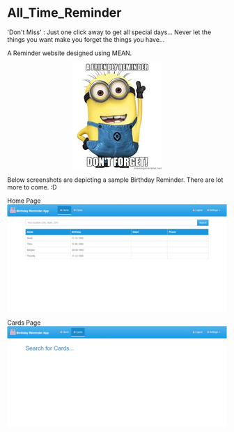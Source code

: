 # All_Time_Reminder
'Don't Miss' : Just one click away to get all special days...
				Never let the things you want make you forget the things you have...

A Reminder website designed using MEAN.

<p align="center">
  <img src="https://github.com/SwatiSwa/All_Time_Reminder/blob/master/client/assets/screenshots/Reminder.jpg" align='center'/>
</p>

Below screenshots are depicting a sample Birthday Reminder. There are lot more to come. :D

Home Page
![alt tag](https://github.com/SwatiSwa/All_Time_Reminder/blob/master/client/assets/screenshots/Home_page.png)

Cards Page
![alt tag](https://github.com/SwatiSwa/All_Time_Reminder/blob/master/client/assets/screenshots/Cards_Page.png)
